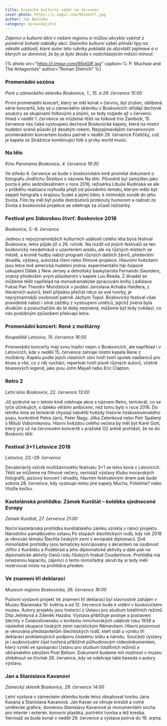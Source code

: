 ```yaml
---
title: Gianniho kulturní výběr na červenec
cover-photo: https://i.imgur.com/9XieGtFl.jpg
author: Jan Bařinka
category: zpravodajství
---
```


*Zájemci o kulturní dění v našem regionu si můžou obvykle vybírat z poměrně bohaté nabídky akcí. Gianniho kulturní výběr přináší tipy na několik událostí, které autor této rubriky pokládá za obzvlášť zajímavé a o kterých se domnívá, že by je bylo škoda v nadcházejícím měsíci minout.*

{% photo src="https://i.imgur.com/9XieGtF.jpg" caption="J. P. Muchow and The Antagonists" author="Roman Dietrich" %}

### Promenádní sezóna

*Park u zámeckého skleníku Boskovice, 1., 15. a 29. července 15:00*

První promenádní koncert, který se měl konat v červnu, byl zrušen, oblíbená série koncertů, kdy se u zámeckého skleníku v Boskovicích střídají dechové soubory se skupinami folkovými a jinými, se tedy rozjede až v červenci. Hned v neděli 1. července se můžeme těšit na folkové trio Žamboši, 15. července nás čeká vystoupení dechové Boskovické kapely, která na místní hudební scéně působí již desátým rokem. Nejzajímavějším červencovým promenádním koncertem budou patrně v neděli 29. července Fčeličky, což je kapela ze Strážnice kombinující folk s prvky world music.

### Na tělo

*Kino Panorama Boskovice, 4. července 19:30*

Ve středu 4. července se bude v boskovickém kině promítat dokument o fotografu Jindřichu Štreitovi s názvem Na tělo. Původně byl zamýšlen jako pocta k jeho sedmdesátinám v roce 2016, režisérka Libuše Rudinská se ale v průběhu realizace rozhodla přejít od původního tématu, kterým mělo být sepjetí fotografa s krajinou Sudet a jejími lidmi, k intimnější sondě do jeho života. Film by měl být podle distributorů protknutý humorem a radostí ze života a boskovická projekce se odehraje za účasti režisérky.

### Festival pro židovskou čtvrť: Boskovice 2018

*Boskovice, 5.–8. července*

Jednou z nejvýznamnějších kulturních událostí celého léta bývá festival Boskovice, letos půjde již o 26. ročník. Na rozdíl od jiných festivalů se ten boskovický neodehrává v uzavřeném areálu, ale na různých místech ve městě, a kromě hudby nabízí program různých dalších žánrů, především divadla, výstavy, autorská čtení nebo filmové projekce. Hlavními hvězdami jsou letos dvě americká hudební jména: experimentální hip-hopové uskupení Dälek z New Jersey a detroitský baskytarista Fernando Saunders, známý především svým působením v kapele Lou Reeda. Z divadel se můžeme těšit například na monodramatické zpracování knihy Ladislava Fukse Pan Theodor Mundstock v podání Jaroslava Achaba Haidlera, z literárních autorů, kteří přijedou přečíst něco ze své tvorby, je nejvýznamnější osobností patrně Jáchym Topol. Boskovický festival však pravidelně nabízí i silné zážitky z vystoupení umělců, jejichž jména byla divákům a posluchačům do té doby neznámá, můžeme být tedy zvědaví, co nás podobným způsobem překvapí letos.

### Promenádní koncert: René z moštárny

*Koupaliště Letovice, 15. července 16:00*

Promenádní koncerty mají svou tradici nejen v Boskovicích, ale například i v Letovicích, kde v neděli 15. července zahraje místní kapela René z moštárny. Kapelu podle jejich vlastních slov tvoří tvoří spolek nadšenců pro blues a vše, co z něj vychází, repertoár tvoří písně různých autorů, včetně bluesových legend, jako jsou John Mayall nebo Eric Clapton.

### Retro 2

*Letní kino Boskovice, 22. července 13:00*

Již podruhé se v letním kině odehraje akce s názvem Retro, tentokrát, co se týče účinkujích, s daleko většími ambicemi, než tomu bylo v roce 2016. Do letního kina se tentokrát chystají největší hvězdy historie československého popu, konkrétně Petra Janů, Peter Nagy, Jitka Zelenková nebo Petr Spálený s Miluší Voborníkovou. Hlavní hvězdou celého večera by měl být Karel Gott, který prý už na červnovém koncertě v pražské O2 aréně prohlásil, že se do Boskovic těší.

### Festival 3+1 Letovice 2018

*Letovice, 23.–29. července*

Devatenáctý ročník multižánrového festivalu 3+1 se letos koná v Letovicích. Těšit se můžeme na filmové večery, vernisáž výstavy Klubu moravských fotografů, jazzový koncert i divadlo, hlavním festivalovým dnem pak bude sobota 28. července, kdy vystoupí mimo jiné kapely Mucha, Poletíme? nebo Vložte kočku.

### Kastelánská prohlídka: Zámek Kunštát – kolébka sjednocené Evropy

*Zámek Kunštát, 27. července 21:00*

Noční kastelánská prohlídka kunštátského zámku vznikla v rámci projektu Národního památkového ústavu Po stopách šlechtických rodů, kdy rok 2018 je věnován tématu Šlechta českých zemí v evropské diplomacii. Dvě mimořádné prohlídky jsou tematicky koncipovány s akcentem na osobnost Jiřího z Kunštátu a Poděbrad a jeho diplomatické aktivity a dále pak na diplomatické aktivity členů rodu říšských hrabat  Coudenhove. Prohlídka má omezenou kapacitu, zájemci o tento mimořádný okruh by si tedy měli rezervovat místa na prohlídce předem.

### Ve znamení tří deklarací

*Muzeum regionu Boskovicka, 26. července 16:00*

Putovní výstavní projekt Ve znamení tří deklarací byl slavnostně zahájen v Muzeu Blanenska 10. května a od 12. července bude k vidění v boskovickém muzeu. Autory projektu jsou historici z Ústavu pro studium totalitních režimů Dita Jelínková a Zdeněk Hazdra. Výstava přibližuje postoje a postavení šlechty v Československu v kontextu mnichovských událostí roku 1938 a následné okupace českých zemí nacistickým Německem. Hlavní pozornost je věnována představitelům šlechtických rodů, kteří stáli u vzniku tří deklarací proklamujících podporu českému státu a národu. Součástí výstavy je i audiovizuální část tvořená přibližně půlhodinovým videodokumentem, který vznikl ve spolupráci Ústavu pro studium totalitních režimů a občanského sdružení Post Bellum. Dokument budeme mít možnost v muzeu zhlédnout ve čtvrtek 26. července, kdy se odehraje také beseda s autory výstavy.

### Jan a Stanislava Kavanovi

*Zámecký skleník Boskovice, 29. července 14:00*

Letní výstava v zámeckém skleníku bude letos obsahovat tvorbu Jana Kavana a Stanislava Kavanová. Jan Kavan se věnuje kresbě a volné umělecké grafice, doménou Stanislavy Kavanové je monumentální socha pro interiér i exteriér, komorní plastika, portrétní tvorba a též kresba. Vernisáž se bude konat v neděli 29. července a výstava potrvá do 16. srpna.
